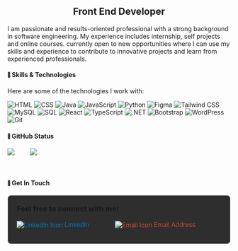 <!--# ![Header Banner](path_to_your_banner_image.png)-->

<!--## About Me-->
<h2 align=center>Front End Developer</h2>

I am passionate and results-oriented professional with a strong background in software engineering. My experience includes internship, self projects and online courses.  currently open to new opportunities where I can use my skills and experience to contribute to innovative projects and learn from experienced professionals.


#### ⫼ Skills & Technologies


Here are some of the technologies I work with:

![HTML](https://img.shields.io/badge/-HTML-E34F26?style=flat-square&logo=html5&logoColor=white)
![CSS](https://img.shields.io/badge/-CSS-1572B6?style=flat-square&logo=css3&logoColor=white)
![Java](https://img.shields.io/badge/-Java-007396?style=flat-square&logo=java&logoColor=white)
![JavaScript](https://img.shields.io/badge/-JavaScript-F7DF1E?style=flat-square&logo=javascript&logoColor=black)
![Python](https://img.shields.io/badge/-Python-3776AB?style=flat-square&logo=python&logoColor=white)
![Figma](https://img.shields.io/badge/-Figma-F24E1E?style=flat-square&logo=figma&logoColor=white)
![Tailwind CSS](https://img.shields.io/badge/-Tailwind%20CSS-38B2AC?style=flat-square&logo=tailwind-css&logoColor=white)
![MySQL](https://img.shields.io/badge/-MySQL-4479A1?style=flat-square&logo=mysql&logoColor=white)
![SQL](https://img.shields.io/badge/-SQL-003B57?style=flat-square&logo=sqlite&logoColor=white)
![React](https://img.shields.io/badge/-React-61DAFB?style=flat-square&logo=react&logoColor=black)
![TypeScript](https://img.shields.io/badge/-TypeScript-007ACC?style=flat-square&logo=typescript&logoColor=white)
![.NET](https://img.shields.io/badge/-NET-512BD4?style=flat-square&logo=.net&logoColor=white)
![Bootstrap](https://img.shields.io/badge/-Bootstrap-563D7C?style=flat-square&logo=bootstrap&logoColor=white)
![WordPress](https://img.shields.io/badge/-WordPress-21759B?style=flat-square&logo=wordpress&logoColor=white)
![Git](https://img.shields.io/badge/-Git-F05032?style=flat-square&logo=git&logoColor=white)

#### ⫼ GitHub Status

<!--![Your GitHub Stats](https://github-readme-stats.vercel.app/api?username=devashanv&show_icons=true&hide_title=true&count_private=true&theme=dark)-->
![](https://github-readme-streak-stats.herokuapp.com/?user=devashanv&theme=dark&hide_border=false) &nbsp; &nbsp; &nbsp; &nbsp; 
![](https://github-readme-stats.vercel.app/api/top-langs/?username=devashanv&theme=dark&hide_border=false&include_all_commits=false&count_private=false&layout=compact)

<!--## About JavaScript

<div style="display: flex; justify-content: space-between; align-items: center;">
  <div style="width: 50%;">
    <p>
      JavaScript is a versatile and powerful programming language commonly used for creating interactive and dynamic web content. It allows developers to implement complex features on web pages, enabling everything from interactive forms to animated graphics. With its vast ecosystem of libraries and frameworks, such as React and Angular, JavaScript plays a critical role in modern web development.
    </p>
  </div>
  <div style="width: 35%;">
   d
  </div>
</div> -->

<br/>

#### ⫼ Get In Touch

<div style="border: 1px solid #ddd; border-radius: 8px; padding: 20px; background-color: #2e2e2e;">
  <h3 style="margin-top: 0;">Feel free to connect with me!</h3>
  <ul style="list-style-type: none; padding: 0;display:flex; justify-content:space-between">
    <li>
      <a href="[www.linkedin.com/in/ashan-withanarachchi-385593255](https://www.linkedin.com/in/ashan-withanarachchi-385593255/)" style="text-decoration: none; color: #0077b5;">
        <img src="https://img.icons8.com/ios-filled/24/0077b5/linkedin.png" alt="LinkedIn Icon" style="vertical-align: middle;"/> LinkedIn
      </a>
    </li>
    <li>
      <!--<a href="https://yourportfolio.com" style="text-decoration: none; color: #0073e6;">
        <img src="https://img.icons8.com/ios-filled/24/0073e6/portfolio.png" alt="Portfolio Icon" style="vertical-align: middle;"/> Portfolio
      </a>-->
      <a href="mailto:ashanwithanarachchi@gmail.com" style="text-decoration: none; color: #d14836;">
        <img src="https://img.icons8.com/ios-filled/24/d14836/email.png" alt="Email Icon" style="vertical-align: middle;"/> Email Address
    </li>
  </ul>
</div>
